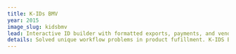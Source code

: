 ```yaml
---
title: K-IDs BMV
year: 2015
image_slug: kidsbmv
lead: Interactive ID builder with formatted exports, payments, and vendors.
details: Solved unique workflow problems in product fufillment. K-IDS BMV collects personal identity information from parents, about their kids, and prints a safe child ID card with their allergies and doctor information. I built a secure, performant online tool for selling their product online, and completely automated the export process so they could print their IDs in bulk. I was the sole developer for two iterations of this product. 
---
```

